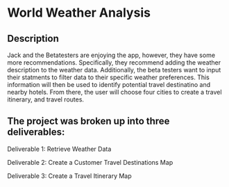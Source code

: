 # World Weather Analysis

## Description
Jack and the Betatesters are enjoying the app, however, they have some more recommendations. Specifically, they recommend adding the weather description to the weather data. Additionally, the beta testers want to input their statments to filter data to their specific weather preferences. This information will then be used to identify potential travel destinatino and nearby hotels. From there, the user will choose four cities to create a travel itinerary, and travel routes. 

## The project was broken up into three deliverables: 
  Deliverable 1: Retrieve Weather Data
  
  Deliverable 2: Create a Customer Travel Destinations Map
  
  Deliverable 3: Create a Travel Itinerary Map
